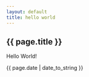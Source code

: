 ```yaml
---
layout: default
title: hello world
---
```


<h2>{{ page.title }}</h2>

<p>Hello World! </p>

<p>{{ page.date | date_to_string }}</p>
